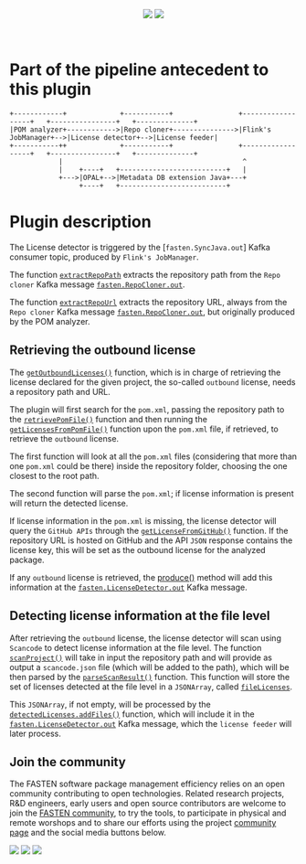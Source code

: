 <!--
<p align="center">
    <img src="https://user-images.githubusercontent.com/45048351/91091340-1c578200-e65f-11ea-9c5d-597fbbe4ba41.jpg">
</p>
<br/>
-->
<p align="center">
    <a href="https://github.com/fasten-project/fasten/actions" alt="GitHub Workflow Status">
        <img src="https://img.shields.io/github/workflow/status/fasten-project/fasten/Java%20CI?logo=GitHub%20Actions&logoColor=white&style=for-the-badge" /></a>
    <!-- Here should be a link to Maven repo and version should be pulled from there. -->
    <a href="https://github.com/fasten-project/fasten/" alt="GitHub Workflow Status">
                <img src="https://img.shields.io/maven-central/v/fasten/graph?label=version&logo=Apache%20Maven&style=for-the-badge" /></a>
</p>
<br/>

# Part of the pipeline antecedent to this plugin

```
+------------+             +-----------+                +------------------+   +----------------+   +--------------+
|POM analyzer+------------>|Repo cloner+--------------->|Flink's JobManager+-->|License detector+-->|License feeder|
+-----------++             +-----------+                +------------------+   +----------------+   +--------------+
            |                                            ^
            |    +----+   +--------------------------+   |
            +--->|OPAL+-->|Metadata DB extension Java+---+
                 +----+   +--------------------------+
```

# Plugin description

The License detector is triggered by the [`fasten.SyncJava.out`] Kafka consumer topic, produced by `Flink's JobManager`.

The function [`extractRepoPath`](https://github.com/fasten-project/fasten/blob/endocode/compliancePlugin/analyzer/license-detector/src/main/java/eu/fasten/analyzer/licensedetector/LicenseDetectorPlugin.java#L294-L314) extracts the repository path from the `Repo cloner` Kafka message [`fasten.RepoCloner.out`](https://github.com/fasten-project/fasten/wiki/Kafka-Topics#fastenrepocloner).

The function [`extractRepoUrl`](https://github.com/fasten-project/fasten/blob/endocode/compliancePlugin/analyzer/license-detector/src/main/java/eu/fasten/analyzer/licensedetector/LicenseDetectorPlugin.java#L316-L332) extracts the repository URL, always from the `Repo cloner` Kafka message [`fasten.RepoCloner.out`](https://github.com/fasten-project/fasten/wiki/Kafka-Topics#fastenrepocloner), but originally produced by the POM analyzer.

## Retrieving the outbound license

The [`getOutboundLicenses()`](https://github.com/fasten-project/fasten/blob/endocode/compliancePlugin/analyzer/license-detector/src/main/java/eu/fasten/analyzer/licensedetector/LicenseDetectorPlugin.java#L120-L163) function, which is in charge of retrieving the license declared for the given project, the so-called `outbound` license, needs a repository path and URL.

The plugin will first search for the `pom.xml`, passing the repository path to the [`retrievePomFile()`](https://github.com/fasten-project/fasten/blob/endocode/compliancePlugin/analyzer/license-detector/src/main/java/eu/fasten/analyzer/licensedetector/LicenseDetectorPlugin.java#L334-L370) function and then running the [`getLicensesFromPomFile()`](https://github.com/fasten-project/fasten/blob/endocode/compliancePlugin/analyzer/license-detector/src/main/java/eu/fasten/analyzer/licensedetector/LicenseDetectorPlugin.java#L165-L214) function upon the `pom.xml` file, if retrieved, to retrieve the `outbound` license.

The first function will look at all the `pom.xml` files (considering that more than one `pom.xml` could be there) inside the repository folder, choosing the one closest to the root path.

The second function will parse the `pom.xml`; if license information is present will return the detected license.

If license information in the `pom.xml` is missing, the license detector will query the `GitHub APIs` through the [`getLicenseFromGitHub()`](https://github.com/fasten-project/fasten/blob/6e92f3c814865e5e53b226d8a76ef28867218f32/analyzer/license-detector/src/main/java/eu/fasten/analyzer/licensedetector/LicenseDetectorPlugin.java#L215-L292) function. If the repository URL is hosted on GitHub and the API `JSON` response contains the license key, this will be set as the outbound license for the analyzed package.

If any `outbound` license is retrieved, the [produce()](https://github.com/fasten-project/fasten/blob/6e92f3c814865e5e53b226d8a76ef28867218f32/analyzer/license-detector/src/main/java/eu/fasten/analyzer/licensedetector/LicenseDetectorPlugin.java#L472-L481) method will add this information at the [`fasten.LicenseDetector.out`](https://github.com/fasten-project/fasten/wiki/Kafka-Topics#fastenlicensedetector) Kafka message.


## Detecting license information at the file level

After retrieving the `outbound` license, the license detector will scan using `Scancode` to detect license information at the file level. The function [`scanProject()`](https://github.com/fasten-project/fasten/blob/6e92f3c814865e5e53b226d8a76ef28867218f32/analyzer/license-detector/src/main/java/eu/fasten/analyzer/licensedetector/LicenseDetectorPlugin.java#L371-L440) will take in input the repository path and will provide as output  a `scancode.json` file (which will be added to the path), which will be then parsed by the [`parseScanResult()`](https://github.com/fasten-project/fasten/blob/6e92f3c814865e5e53b226d8a76ef28867218f32/analyzer/license-detector/src/main/java/eu/fasten/analyzer/licensedetector/LicenseDetectorPlugin.java#L441-L470) function. This function will store the set of licenses detected at the file level in a `JSONArray`, called [`fileLicenses`](https://github.com/fasten-project/fasten/blob/6e92f3c814865e5e53b226d8a76ef28867218f32/analyzer/license-detector/src/main/java/eu/fasten/analyzer/licensedetector/LicenseDetectorPlugin.java#L106-L112).

This `JSONArray`, if not empty, will be processed by the [`detectedLicenses.addFiles()`](https://github.com/fasten-project/fasten/blob/6e92f3c814865e5e53b226d8a76ef28867218f32/core/src/main/java/eu/fasten/core/data/metadatadb/license/DetectedLicenses.java#L31-L33
) function, which will include it in the [`fasten.LicenseDetector.out`](https://github.com/fasten-project/fasten/wiki/Kafka-Topics#fastenlicensedetector) Kafka message, which the `license feeder` will later process.
























<!-- TODO Provide description -->

<!-- TODO Shall we provide an example that can be manually triggered?

## Arguments

## Usage

1. (Optional) When using a custom Kubernetes namespace, make sure to create it first:
    ```bash
    kubectl create namespace myownnamespace
    ``` 

1. (Optional) Install [Kafka](https://github.com/bitnami/charts/tree/master/bitnami/kafka) in your cluster:
    ```bash
    helm repo add bitnami https://charts.bitnami.com/bitnami
    helm install \
        --set service.type=LoadBalancer \
        --set externalAccess.enabled=true \
        fasten-kafka-instance \
        bitnami/kafka
    ```
    -
        This plugin sends the license report back to Kafka using
        its default
        Helm chart
        address.
        \
        If you need to use your own Kafka instance,
        please set its address
        [here](https://github.com/fasten-project/fasten/blob/d42f3ec828d0e6c0663e7db566b0b18df2b0d5a7/analyzer/compliance-analyzer/src/main/resources/k8s/qmstr/job.yaml#L39).
    -
        Make sure to add:
        ```
        --namespace myownnamespace
        ```
        when using a custom Kubernetes namespace.

1. Start the plugin specifying the path to the cluster credentials file as an environment variable:
    
   1. From the FASTEN server:
        1.  When using the Kafka instance installed in the cluster in step 1,
            first retrieve its public IP with:
            ```bash
            export KAFKA_ADDRESS=$(kubectl get svc fasten-kafka-instance -o jsonpath='{.status.loadBalancer.ingress[0].ip}')
            ```
        1. Start the plugin using the FASTEN server JAR (from the project root):
            ```bash
            java \
                -jar docker/server/server-0.0.1-SNAPSHOT-with-dependencies.jar \
                --kafka_server ${KAFKA_ADDRESS}:9092 \
                --plugin_dir $(pwd)/docker/plugins \
                --plugin_list LicenseDetector \
                --topic LicenseDetector=fasten.RepoCloner.out
            ```
       
   1. As a standalone Maven plugin:
       ```bash
       # Example: from the FASTEN root folder
       mvn \
         -DclusterCredentials=path/to/cluster/credentials.json \
         clean install exec:java \
         -f analyzer/license-detector/pom.xml \
         -Dexec.args="--repository analyzer/license-detector/dummyKafkaTopic.json"
       ```
       -
           This demo simulates a Kafka message consumption by reading the [`dummyKafkaTopic.json` file](dummyKafkaTopic.json).
       -
           Upon consuming the message, the plugin starts Quartermaster, that will build and analyze the specified repository.
       -
           Make sure to include the Kubernetes namespace when using a custom one:
           ```
           -Dexec.args="--repository analyzer/license-detector/dummyKafkaTopic.json --namespace myownnamespace"
           ```


The plugin then generates a [`fasten.qmstr.*` Kafka message](https://github.com/fasten-project/fasten/wiki/Kafka-Topics#fastenqmstr).

## Extra

<details>
<summary>Metadata visualization</summary>

Here are the necessary steps needed to visualize the detected metadata stored in our graph database.

<p align="center">
    <img src="https://raw.githubusercontent.com/fullsushidev/qmstr/master/doc/static/img/qmstr-plugin.gif">
</p>
  
1. Wait for the build and analysis phases to be over:
    ```bash
    kubectl logs --follow $(kubectl get pods --selector job-name=qmstr -o=name) qmstr-client
    ```

1. Forward two local ports to the following two ports on the DGraph Pod:
    ```bash
    kubectl port-forward $(kubectl get pods --selector job-name=qmstr -o=name) 8000:8000
    ```
    ```bash
    kubectl port-forward $(kubectl get pods --selector job-name=qmstr -o=name) 8080:8080
    ```

1. Open [localhost:8000/?latest](http://localhost:8000/?latest) in your browser.

1. Click on "Continue":
    <p align="center">
        <img src="https://user-images.githubusercontent.com/45048351/92643192-0649f280-f2ea-11ea-842d-ee9612f54f7c.png" alt="DGraph login page" width="75%"/>
    </p>

1. Navigate to the "Console" page.

1. You should now be able to query the database:  
    ```graphql
    {
        PackageNodes(func: has(packageNodeType)) @recurse(loop: true, depth: 3) {
            uid
            name
            version
            packageNodeType
            targets
            additionalInfo
            buildConfig
            diagnosticInfo
            timestamp
        }
    
        FileNodes(func: has(fileNodeType)) @recurse(loop: true, depth: 3) {
            uid
            fileNodeType
            path
            name
            fileData
            timestamp
            derivedFrom
            dependencies
        }
    
        FileDataNodes(func: has(fileDataNodeType)) @recurse(loop: true, depth: 3) {
            uid
            fileDataNodeType
            hash
            additionalInfo
            diagnosticInfo
        }
    
        InfoNodes(func: has(infoNodeType)) @recurse(loop: true, depth: 3) {
            uid
            infoNodeType
            type
            confidenceScore
            analyzer
            dataNodes
            timestamp
        }
    
        Analyzers(func: has(analyzerNodeType)) @recurse(loop: true, depth: 3) {
            uid
            name
            analyzerNodeType
            trustLevel
            pathSub
            old
            new
        }
    
        DataNodes(func: has(dataNodeType)) @recurse(loop: true, depth: 3) {
            uid
            dataNodeType
            type
            data
            timestamp
        }
    }
    ```

1. The generated graph should look something like this:
    <p align="center">
        <img src="https://raw.githubusercontent.com/wiki/fasten-project/fasten/img/qmstr/build_graph.png" alt="Generated Build Graph example"/>
    </p>
    The left part of the graph consists in the usual build graph, having in this case a single (Java) package node in green as the central node.
    License and compliance information is on the right, having the analyzer node in pink right in the middle.  
</details>

-->

## Join the community

The FASTEN software package management efficiency relies on an open community contributing to open technologies. Related research projects, R&D engineers, early users and open source contributors are welcome to join the [FASTEN community](https://www.fasten-project.eu/view/Main/Community), to try the tools, to participate in physical and remote worshops and to share our efforts using the project [community page](https://www.fasten-project.eu/view/Main/Community) and the social media buttons below.
<p>
    <a href="http://www.twitter.com/FastenProject" alt="Fasten Twitter">
        <img src="https://img.shields.io/badge/%20-Twitter-%231DA1F2?logo=Twitter&style=for-the-badge&logoColor=white" /></a>
    <a href="http://www.slideshare.net/FastenProject" alt="GitHub Workflow Status">
                <img src="https://img.shields.io/badge/%20-SlideShare-%230077B5?logo=slideshare&style=for-the-badge&logoColor=white" /></a>
    <a href="http://www.linkedin.com/groups?gid=12172959" alt="Gitter">
            <img src="https://img.shields.io/badge/%20-LinkedIn-%232867B2?logo=linkedin&style=for-the-badge&logoColor=white" /></a>
</p>